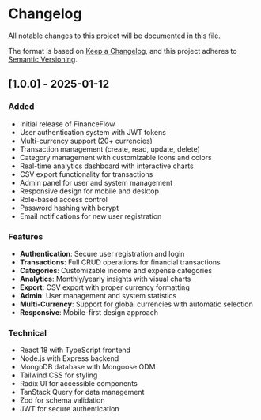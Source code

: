 # Changelog

All notable changes to this project will be documented in this file.

The format is based on [Keep a Changelog](https://keepachangelog.com/en/1.0.0/),
and this project adheres to [Semantic Versioning](https://semver.org/spec/v2.0.0.html).

## [1.0.0] - 2025-01-12

### Added
- Initial release of FinanceFlow
- User authentication system with JWT tokens
- Multi-currency support (20+ currencies)
- Transaction management (create, read, update, delete)
- Category management with customizable icons and colors
- Real-time analytics dashboard with interactive charts
- CSV export functionality for transactions
- Admin panel for user and system management
- Responsive design for mobile and desktop
- Role-based access control
- Password hashing with bcrypt
- Email notifications for new user registration

### Features
- **Authentication**: Secure user registration and login
- **Transactions**: Full CRUD operations for financial transactions
- **Categories**: Customizable income and expense categories
- **Analytics**: Monthly/yearly insights with visual charts
- **Export**: CSV export with proper currency formatting
- **Admin**: User management and system statistics
- **Multi-Currency**: Support for global currencies with automatic selection
- **Responsive**: Mobile-first design approach

### Technical
- React 18 with TypeScript frontend
- Node.js with Express backend
- MongoDB database with Mongoose ODM
- Tailwind CSS for styling
- Radix UI for accessible components
- TanStack Query for data management
- Zod for schema validation
- JWT for secure authentication